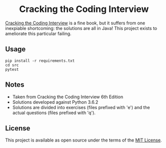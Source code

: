 <h1 align="center">Cracking the Coding Interview</h1>

[Cracking the Coding Interview](http://www.crackingthecodinginterview.com) is a fine book, but it suffers from one inexpiable shortcoming: the solutions are all in Java! This project exists to ameliorate this particular failing.


Usage
-----

    pip install -r requirements.txt
    cd src
    pytest

Notes
-----

- Taken from Cracking the Coding Interview 6th Edition
- Solutions developed against Python 3.6.2
- Solutions are divided into exercises (files prefixed with 'e') and the actual questions (files prefixed with 'q').

License
-------

This project is available as open source under the terms of the [MIT License](http://opensource.org/licenses/MIT).
